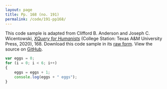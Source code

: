 ```yaml
---
layout: page
title: Pp. 168 (no. 191)
permalink: /code/191-pp168/
---
```


This code sample is adapted from Clifford B. Anderson and Joseph C. Wicentowski, 
[_XQuery for Humanists_](/) (College Station: Texas A&M University Press, 2020), 168. 
Download this code sample in its [raw form](/code/191-pp168/191-pp168.txt).
View the source on [GitHub](https://github.com/coding4humanists/xquery4humanists/blob/release/code/191-pp168/191-pp168.txt).

```javascript
var eggs = 0;
for (i = 0; i < 6; i++)
{
    eggs = eggs + 1;
    console.log(eggs + " eggs");
}
```  
